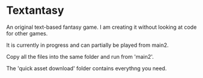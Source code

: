 # Textantasy
An original text-based fantasy game. I am creating it without looking at code for other games.

It is currently in progress and can partially be played from main2.

Copy all the files into the same folder and run from 'main2'.

The 'quick asset download' folder contains everythng you need.
